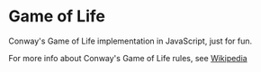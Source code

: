 Game of Life
============

Conway's Game of Life implementation in JavaScript, just for fun.

For more info about Conway's Game of Life rules, see [Wikipedia](http://en.wikipedia.org/wiki/Conway%27s_Game_of_Life#Rules "Conway's Game of Life on Wikipedia")
